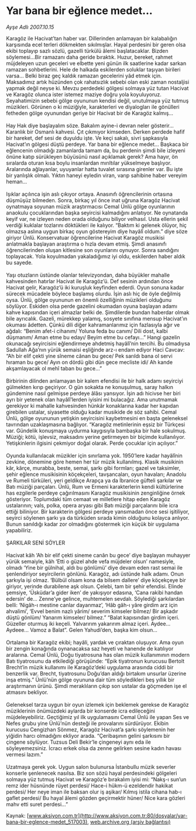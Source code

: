 # Yar bana bir eğlence medet...

*Ayşe Adlı 2007.10.15*

<div class="pNewsDetailMainContent" itemprop="articleBody">
 Karagöz ile Hacivat’tan haber var. Dillerinden anlamayan bir kalabalığın karşısında ecel terleri dökmekten sıkılmışlar. Hayal perdesini bir geren olsa ekibi toplayıp sazlı sözlü, gazelli türkülü âlemi başlatacaklar. Bizden söylemesi…Bir ramazanı daha geride bıraktık. Huzur, bereket, rahmet müjdeleyen uzun geceleri ve elbette yeni günün ilk saatlerine kadar sarkan ramazan sohbetlerini. Hele de halkada eskilerden soluklar taşıyan birileri varsa… Belki biraz geç kaldık ramazan gecelerini yâd etmek için. Maksadımız artık hüzünden çok rahatsızlık sebebi olan eski zaman nostaljisi yapmak değil neyse ki. Mevzu perdedeki gölgesi solmaya yüz tutan Hacivat ve Karagöz olunca ister istemez maziye doğru yola koyuluyoruz. Seyahatimizin sebebi gölge oyununun kendisi değil, unutulmaya yüz tutmuş müzikleri. Görünen o ki müziğiyle, karakterleri ve diyalogları ile gönülleri fetheden gölge oyunundan geriye bir Hacivat bir de Karagöz kalmış…
 <br/>
 <br/>
 Hay Hak diye başlayalım söze. Bakalım ayine-i devran neler gösterir… Karanlık bir Osmanlı kahvesi. Çıt çıkmıyor kimseden. Derken perdede hafif bir hareket, def sesi de duyuldu işte. Ve keçi sakalı, sivri şapkasıyla Hacivat’ın gölgesi düştü perdeye. Yar bana bir eğlence medet… Başkaca bir eğlencenin olmadığı zamanlarda tamam da, bu perdenin şimdi bile izleyeni önüne katıp sürükleyen büyüsünü nasıl açıklamak gerek? Ama hayır, ön sıralarda oturan kısa boylu insanlardan mırıltılar yükselmeye başlıyor. Aralarında ağlayanlar, uyuyanlar hatta tuvalet sırasına girenler var. Bu işte bir yanlışlık olmalı. Yıktın haneyi eyledin viran, varıp sahibine haber vereyim heman…
 <br/>
 <br/>
 Işıklar açılınca işin aslı çıkıyor ortaya. Anasınıfı öğrencilerinin ortasına düşmüşüz bilmeden. Sonra, birkaç yıl önce inat uğruna Karagöz Hacivat oynatmaya soyunan müzik araştırmacısı Cemal Ünlü gölge oyunlarının anaokulu çocuklarından başka seyircisi kalmadığını anlatıyor. Ne oynatanda keyif var, ne izleyen neden orada olduğunu biliyor velhasıl. Usta ellerin şekil verdiği kuklalar tozlarını döktükleri ile kalıyor. “Baktım ki gelenek ölüyor, hiç olmazsa aslına uygun birkaç oyun göstereyim diye hayâlî oldum.” diye söze giriyor Ünlü. Konservatuar öğrencilerine Hacivat Karagöz musikisi anlatmakla başlayan araştırma o hızla devam etmiş. Şimdi anasınıfı öğrencilerinden oluşan kitlesine son oyunlarını oynuyor. Sonra sandığını toplayacak. Yola koyulmadan yakaladığımız iyi oldu, eskilerden haber aldık bu sayede.
 <br/>
 <br/>
 Yaşı otuzların üstünde olanlar televizyondan, daha büyükler mahalle kahvesinden hatırlar Hacivat ile Karagöz’ü. Def sesinin ardından önce Hacivat gelir, Karagöz’ü iki kuruşluk keyfinden ederdi. Oyun sonuna kadar sürecek mücadele böylece başlamış olurdu. İşin aslı hiç de öyle değilmiş oysa. Ünlü, gölge oyununun en önemli özelliğinin müzikleri olduğunu söylüyor. Eskiden olsa perde gazelini okumadan oyuna başlayan adamı kahve kapısından içeri almazlar belki de. Şimdilerde bundan haberdar olmak bile ayrıcalık. Gazeli, mürekkep yalamış, sosyete sınıfına mensup Hacivat’ın okuması âdetten. Çünkü dili diğer kahramanlarımız için fazlasıyla ağır ve ağdalı: “Benim afet-i cihanım/ Yoluna feda bu canım/ Dili dost, kalbi düşmanım/ Aman etme bu edayı/ Beyim etme bu cefayı…” Hangi gazelin okunacağı seyircisini eğlendirmeye ahdetmiş hayâlî’nin tercihi. Bu olmadıysa Sadullah Ağa’nın yürük semaisi eşliğinde arz-ı endam ediyor Haci Cavcav: “Ah bir elif çekti yine sîneme cânan bu gece/ Pek sarıldı bana ol servi hıraman bu gece/ Ayın on dördü gibi dün gece mecliste idi/ Ah kande akşamlayacak ol mehî taban bu gece…”
 <br/>
 <br/>
 Birbirinin dilinden anlamayan bir kalem efendisi ile bir halk adamı seyirciyi gülmekten kırıp geçiriyor. O gün sokakta ne konuşulmuş, saray halkın gündemine nasıl gelmişse perdeye âlâsı yansıyor. İşin adı hicivse her biri ayrı bir yetenek olan hayâlî’lerden iyisini mi bulacağız. Ama unutmamak gerekiyor ki mahalle kahvesinden hünkâr konaklarına kadar her kapıdan girebilen ustalar, siyasette olduğu kadar musikide de söz sahibi. Cemal Ünlü, gölge oyununun yetişkin seyircisini kaybetmesini en başta geleneksel tavrından uzaklaşmasına bağlıyor. “Karagöz metinlerinin eşsiz bir Türkçesi var. Gündelik konuşmaya uydurma kaygısıyla bambaşka bir hale sokulmuş. Müziği; kötü, işlevsiz, maksadını yerine getirmeyen bir biçimde kullanılıyor. Yetişkinlerin ilgisini çekmiyor doğal olarak. Perde çocuklar için açılıyor.”
 <br/>
 <br/>
 Oyunda kullanılacak müzikler için sınırlama yok. 1950’lere kadar hayâlînin zevkine, dönemine göre hemen her tür müzik kullanılmış. Klasik musikinin kâr, kârçe, murabba, beste, semai, şarkı gibi formları; gazel ve taksimler, şehir eğlence musikisinin köçekçeleri, tavşancaları, oyun havaları; Anadolu ve Rumeli türküleri, yeri geldikçe Arapça ya da İbranice güfteli şarkılar ve Batı müziği parçaları. Ünlü, Rum ve Ermeni karakterlerin kendi kültürlerine has ezgilerle perdeye çağırılmasını Karagöz musikisinin zenginliğine örnek gösteriyor. Toplumdaki tüm cemaat ve milletlere hitap eden Karagöz ustalarının; vals, polka, opera aryası gibi Batı müziği parçalarını bile icra ettiği biliniyor. Bir karakterin gölgesi perdeye yansımadan önce sesi işitiliyor, seyirci söylenen şarkı ya da türküden sırada kimin olduğunu kolayca anlıyor. Bunun sanıldığı kadar zor olmadığını göstermek için küçük bir uygulama yapabiliriz.
 <br/>
 <br/>
 ŞARKILAR SENİ SÖYLER
 <br/>
 <br/>
 Hacivat kâh ‘Ah bir elif çekti sineme canân bu gece’ diye başlayan muhayyer yürük semaiyle, kâh ‘Etti o güzel ahde vefa müjdeler olsun’ namesiyle, olmadı ‘Yine bir gülnihal, aldı bu gönlümü’ diye devam eden rast semai ile şenlendiriyor seyircilerin gönlünü. Karagöz, adı üstünde halk adamı. Onun şarkıyla işi olmaz. ‘Bülbül olsam kona da bilsem dallere’ diye köçekçeye bir giriyor, yerinde durabilene aşk olsun. Çelebi, tam bir şehir efendisi. Elinde şemsiye, ‘Üsküdar’a gider iken’ de yakışıyor edasına, ‘Cana rakibi handan edersin’ de... Zenne’ye gelince, muhtemelen sevdalı. Söylediği şarkılardan belli: ‘Nigâh-ı mestine canlar dayanmaz’, ‘Hâb gâh-ı yâre girdim arz için ahvalimi’, ‘Evvel benim nazlı yârim/ severim kimseler bilmez/ Bir aşkadır düştü gönlüm/ Yanarım kimseler/ bilmez.” “Balat kapısından girdim içeri. Güzeller oturmuş iki keçeli. Yalvarırım yakarırım almaz içeri. Aydee... Aydeee... Vamoz a Balat”. Gelen Yahudi’den, başka kim olsun...
 <br/>
 <br/>
 Ortalama bir Karagöz ekibi; hayâli, yardak ve çıraktan oluşuyor. Ama oyun bir zengin konağında oynanacaksa saz heyeti ve hanende de katılıyor aralarına. Cemal Ünlü, Doğu tiyatrosuna has olan müzik kullanımının modern Batı tiyatrosunu da etkilediği görüşünde: “Epik tiyatronun kurucusu Bertolt Brecht’in müzik kullanımı ile Karagöz’deki uygulama arasında ciddi bir benzerlik var. Brecht, tiyatrosunu Doğu’dan aldığı birtakım unsurlar üzerine inşa etmiş.” Ünlü’nün gölge oyununa dair tüm söyledikleri beş yıllık bir araştırmanın ürünü. Şimdi meraklıların çıkıp son ustalar da göçmeden işe el atmasını bekliyor.
 <br/>
 <br/>
 Geleneksel tarza uygun bir oyun izlemek için beklemek gerekse de Karagöz müziklerinin önümüzdeki aylarda bir konserde icra edileceğini müjdeleyebiliriz. Geçtiğimiz yıl ilk uygulamasını Cemal Ünlü ile yapan Ses ve Nefes grubu yine Ünlü’nün desteği ile provalarını sürdürüyor. Ekibin kurucusu Cengizhan Sönmez, Karagöz Hacivat’a şarkı söylemenin her yiğidin harcı olmadığını ekliyor arada. “Çeribaşının gelini şarkısını bir çingene söylüyor. Tuzsus Deli Bekir’le çingeneyi aynı eda ile söyleyemezsiniz. İcracı erkek olsa da zenne gelirken sesine kadın havası vermesi lazım.”
 <br/>
 <br/>
 Uzatmaya gerek yok. Uygun salon bulunursa İstanbullu müzik severler konserle şenlenecek nasılsa. Biz son sözü hayal perdesindeki gölgeleri solmaya yüz tutmuş Hacivat ve Karagöz’e bırakalım iyisi mi: “Nakş-ı sun’un remz ider hüsnünde rüyet perdesi/ Hace-i hükm-ü ezeldendir hakikat perdesi/ Her neye iman ile baksan olur iş aşikar/ Kılmış istila cihana hab-ı gaflet perdesi/ Bu hayal âlemi gözden  geçirmektir hüner/ Nice kara gözleri mahv etti suret perdesi…”
 <br/>
</div>


Kaynak: [www.aksiyon.com.tr](http://www.aksiyon.com.tr:80/dosyalar/yar-bana-bir-eglence-medet_517003), [web.archive.org (arşiv bağlantısı)](http://web.archive.org/web/20141229220333/http://www.aksiyon.com.tr:80/dosyalar/yar-bana-bir-eglence-medet_517003)
